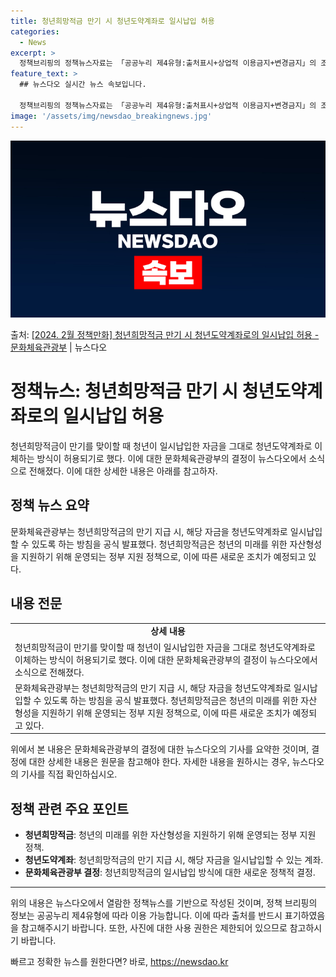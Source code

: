 ```yaml
---
title: 청년희망적금 만기 시 청년도약계좌로 일시납입 허용
categories:
  - News
excerpt: >
  정책브리핑의 정책뉴스자료는 「공공누리 제4유형:출처표시+상업적 이용금지+변경금지」의 조건에 따라 자유롭게 이…
feature_text: >
  ## 뉴스다오 실시간 뉴스 속보입니다.

  정책브리핑의 정책뉴스자료는 「공공누리 제4유형:출처표시+상업적 이용금지+변경금지」의 조건에 따라 자유롭게 이…
image: '/assets/img/newsdao_breakingnews.jpg'
---
```


![뉴스다오 속보](/assets/img/newsdao_breakingnews.jpg)

<p>출처: <a href="https://newsdao.kr/3138" rel="dofollow">[2024. 2월 정책만화] 청년희망적금 만기 시 청년도약계좌로의 일시납입 허용 - 문화체육관광부</a> | 뉴스다오</p>

<h1>정책뉴스: 청년희망적금 만기 시 청년도약계좌로의 일시납입 허용</h1>

<p data-ke-size="size16">청년희망적금이 만기를 맞이할 때 청년이 일시납입한 자금을 그대로 청년도약계좌로 이체하는 방식이 허용되기로 했다. 이에 대한 문화체육관광부의 결정이 뉴스다오에서 소식으로 전해졌다. 이에 대한 상세한 내용은 아래를 참고하자.</p>

<h2 data-ke-size="size26">정책 뉴스 요약</h2>

<p data-ke-size="size16">문화체육관광부는 청년희망적금의 만기 지급 시, 해당 자금을 청년도약계좌로 일시납입할 수 있도록 하는 방침을 공식 발표했다. 청년희망적금은 청년의 미래를 위한 자산형성을 지원하기 위해 운영되는 정부 지원 정책으로, 이에 따른 새로운 조치가 예정되고 있다.</p>

<h2 data-ke-size="size26">내용 전문</h2>

<table>
	<tr>
		<td style="text-align: center; height: 17px;"><b>상세 내용</b></td>
	</tr>
	<tr>
		<td>청년희망적금이 만기를 맞이할 때 청년이 일시납입한 자금을 그대로 청년도약계좌로 이체하는 방식이 허용되기로 했다. 이에 대한 문화체육관광부의 결정이 뉴스다오에서 소식으로 전해졌다.</td>
	</tr>
	<tr>
		<td>문화체육관광부는 청년희망적금의 만기 지급 시, 해당 자금을 청년도약계좌로 일시납입할 수 있도록 하는 방침을 공식 발표했다. 청년희망적금은 청년의 미래를 위한 자산형성을 지원하기 위해 운영되는 정부 지원 정책으로, 이에 따른 새로운 조치가 예정되고 있다.</td>
	</tr>
</table>

<p data-ke-size="size16">위에서 본 내용은 문화체육관광부의 결정에 대한 뉴스다오의 기사를 요약한 것이며, 결정에 대한 상세한 내용은 원문을 참고해야 한다. 자세한 내용을 원하시는 경우, 뉴스다오의 기사를 직접 확인하십시오.</p>

<h2 data-ke-size="size26">정책 관련 주요 포인트</h2>

<ul>
	<li><b>청년희망적금</b>: 청년의 미래를 위한 자산형성을 지원하기 위해 운영되는 정부 지원 정책.</li>
	<li><b>청년도약계좌</b>: 청년희망적금의 만기 지급 시, 해당 자금을 일시납입할 수 있는 계좌.</li>
	<li><b>문화체육관광부 결정</b>: 청년희망적금의 일시납입 방식에 대한 새로운 정책적 결정.</li>
</ul>

<hr>

<p data-ke-size="size16">위의 내용은 뉴스다오에서 열람한 정책뉴스를 기반으로 작성된 것이며, 정책 브리핑의 정보는 공공누리 제4유형에 따라 이용 가능합니다. 이에 따라 출처를 반드시 표기하였음을 참고해주시기 바랍니다. 또한, 사진에 대한 사용 권한은 제한되어 있으므로 참고하시기 바랍니다.</p> 

빠르고 정확한 뉴스를 원한다면? 바로, <a href="https://newsdao.kr" rel="dofollow">https://newsdao.kr</a>


